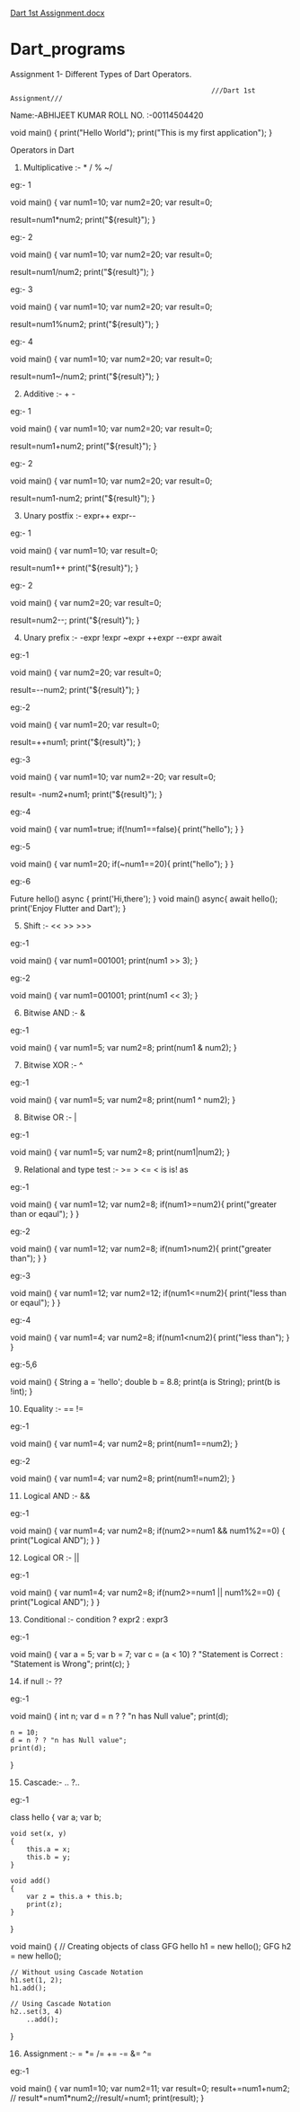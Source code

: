 [Dart 1st Assignment.docx](https://github.com/its-AbhijeetKumar/Dart_programs/files/7149211/Dart.1st.Assignment.docx)
# Dart_programs
Assignment 1- Different Types of Dart Operators.

                                                      ///Dart 1st Assignment///

Name:-ABHIJEET KUMAR
ROLL NO. :-00114504420 

void main() {
  print("Hello World");
  print("This is my first application");
}

Operators in Dart

1) Multiplicative :- *    /    %   ~/

eg:- 1

void main() {
  var num1=10;
  var num2=20;
  var result=0;
  
  result=num1*num2;
  print("${result}");
}

eg:- 2

void main() {
  var num1=10;
  var num2=20;
  var result=0;
  
  result=num1/num2;
  print("${result}");
}

eg:- 3

void main() {
  var num1=10;
  var num2=20;
  var result=0;
  
  result=num1%num2;
  print("${result}");
}

eg:- 4

void main() {
  var num1=10;
  var num2=20;
  var result=0;
  
  result=num1~/num2;
  print("${result}");
}

2) Additive :- +   - 

eg:- 1

void main() {
  var num1=10;
  var num2=20;
  var result=0;
  
  result=num1+num2;
  print("${result}");
}

eg:- 2

void main() {
  var num1=10;
  var num2=20;
  var result=0;
  
  result=num1-num2;
  print("${result}");
}

3) Unary postfix :- expr++    expr--

eg:- 1

void main() {
  var num1=10;
  var result=0;
  
  result=num1++
  print("${result}");
}

eg:- 2

void main() {
  var num2=20;
  var result=0;
  
  result=num2--;
  print("${result}");
}

4) Unary prefix :- -expr    !expr    ~expr    ++expr    --expr     await

eg:-1

void main() {
  var num2=20;
  var result=0;
  
  result=--num2;
  print("${result}");
}

eg:-2

void main() {
  var num1=20;
  var result=0;
  
  result=++num1;
  print("${result}");
}

eg:-3

void main() {
  var num1=10;
  var num2=-20;
  var result=0;
  
  result= -num2+num1;
  print("${result}");
}

eg:-4

void main() {
  var num1=true;
  if(!num1==false){
	print("hello");
    }
}

eg:-5

void main() {
  var num1=20;
  if(~num1==20){
	print("hello");
    }
}


eg:-6

Future hello() async {
  print('Hi,there');
}
void main() async{
  await hello();
 print('Enjoy Flutter and Dart');
}

5) Shift :-   <<    >>    >>>

eg:-1

void main() {
  var num1=001001;
  print(num1 >> 3);
}

eg:-2

void main() {
  var num1=001001;
  print(num1 << 3);
}

6) Bitwise AND :-	&

eg:-1

void main() {
  var num1=5;
  var num2=8;
  print(num1 & num2);
}

7) Bitwise XOR :-	^

eg:-1

void main() {
  var num1=5;
  var num2=8;
  print(num1 ^ num2);
}

8) Bitwise OR :-	|

eg:-1

void main() {
  var num1=5;
  var num2=8;
  print(num1|num2);
}

9) Relational and type test :-	>=    >    <=    <    is    is!     as

eg:-1

void main() {
  var num1=12;
  var num2=8;
  if(num1>=num2){
	print("greater than or eqaul");
    }
}

eg:-2

void main() {
  var num1=12;
  var num2=8;
  if(num1>num2){
	print("greater than");
    }
}

eg:-3

void main() {
  var num1=12;
  var num2=12;
  if(num1<=num2){
	print("less than or eqaul");
    }
}

eg:-4

void main() {
  var num1=4;
  var num2=8;
  if(num1<num2){
	print("less than");
    }
}

eg:-5,6

void main()
{
    String a = 'hello';
    double b = 8.8;
    print(a is String);
    print(b is !int);
}

10) Equality :-	==    !=

eg:-1

void main() {
  var num1=4;
  var num2=8;
  print(num1==num2);
}
 
eg:-2

void main() {
  var num1=4;
  var num2=8;
  print(num1!=num2);
}

11) Logical AND :-	&&

eg:-1

void main() {
  var num1=4;
  var num2=8;
  if(num2>=num1 && num1%2==0)
  {
    print("Logical AND");
  }
}

12) Logical OR :-	||

eg:-1

void main() {
  var num1=4;
  var num2=8;
  if(num2>=num1 || num1%2==0)
  {
    print("Logical AND");
  }
}

13) Conditional :-	condition ? expr2 : expr3

eg:-1

void main()
{
    var a = 5;
    var b = 7;
    var c = (a < 10) ? "Statement is Correct : "Statement is Wrong";
    print(c);
}

14) if null :- 	??

eg:-1

void main()
{
    int n;
    var d = n ? ? "n has Null value";
    print(d);
    
    n = 10;
    d = n ? ? "n has Null value";
    print(d);
}

15) Cascade:-     ..    ?..

eg:-1

class hello {
	var a;
	var b;

	void set(x, y)
	{
		this.a = x;
		this.b = y;
	}

	void add()
	{
		var z = this.a + this.b;
		print(z);
	}
}

void main()
{
	// Creating objects of class GFG
	hello h1 = new hello();
	GFG h2 = new hello();

	// Without using Cascade Notation
	h1.set(1, 2);
	h1.add();

	// Using Cascade Notation
	h2..set(3, 4)
		..add();
}

16) Assignment :-	=    *=    /=   +=   -=   &=   ^=

eg:-1

void main()
{
    var num1=10;
    var num2=11;
     var result=0;
     result+=num1+num2; //  result*=num1*num2;//result/=num1;
     print(result);
}






